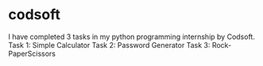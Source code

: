 # codsoft
I have completed 3 tasks in my python programming internship by Codsoft.
Task 1: Simple Calculator 
Task 2: Password Generator
Task 3: Rock-PaperScissors
